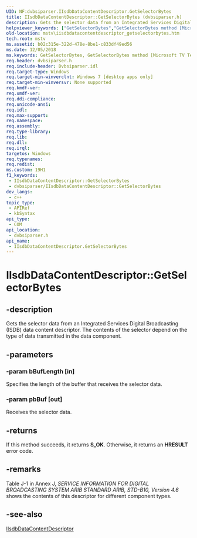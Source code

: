 ```yaml
---
UID: NF:dvbsiparser.IIsdbDataContentDescriptor.GetSelectorBytes
title: IIsdbDataContentDescriptor::GetSelectorBytes (dvbsiparser.h)
description: Gets the selector data from an Integrated Services Digital Broadcasting (ISDB) data content descriptor. The contents of the selector depend on the type of data transmitted in the data component.
helpviewer_keywords: ["GetSelectorBytes","GetSelectorBytes method [Microsoft TV Technologies]","GetSelectorBytes method [Microsoft TV Technologies]","IIsdbDataContentDescriptor interface","IIsdbDataContentDescriptor interface [Microsoft TV Technologies]","GetSelectorBytes method","IIsdbDataContentDescriptor.GetSelectorBytes","IIsdbDataContentDescriptor::GetSelectorBytes","dvbsiparser/IIsdbDataContentDescriptor::GetSelectorBytes","mstv.iisdbdatacontentdescriptor_getselectorbytes"]
old-location: mstv\iisdbdatacontentdescriptor_getselectorbytes.htm
tech.root: mstv
ms.assetid: b02c315e-322d-478e-8be1-c833df49ed56
ms.date: 12/05/2018
ms.keywords: GetSelectorBytes, GetSelectorBytes method [Microsoft TV Technologies], GetSelectorBytes method [Microsoft TV Technologies],IIsdbDataContentDescriptor interface, IIsdbDataContentDescriptor interface [Microsoft TV Technologies],GetSelectorBytes method, IIsdbDataContentDescriptor.GetSelectorBytes, IIsdbDataContentDescriptor::GetSelectorBytes, dvbsiparser/IIsdbDataContentDescriptor::GetSelectorBytes, mstv.iisdbdatacontentdescriptor_getselectorbytes
req.header: dvbsiparser.h
req.include-header: Dvbsiparser.idl
req.target-type: Windows
req.target-min-winverclnt: Windows 7 [desktop apps only]
req.target-min-winversvr: None supported
req.kmdf-ver: 
req.umdf-ver: 
req.ddi-compliance: 
req.unicode-ansi: 
req.idl: 
req.max-support: 
req.namespace: 
req.assembly: 
req.type-library: 
req.lib: 
req.dll: 
req.irql: 
targetos: Windows
req.typenames: 
req.redist: 
ms.custom: 19H1
f1_keywords:
 - IIsdbDataContentDescriptor::GetSelectorBytes
 - dvbsiparser/IIsdbDataContentDescriptor::GetSelectorBytes
dev_langs:
 - c++
topic_type:
 - APIRef
 - kbSyntax
api_type:
 - COM
api_location:
 - dvbsiparser.h
api_name:
 - IIsdbDataContentDescriptor.GetSelectorBytes
---
```


# IIsdbDataContentDescriptor::GetSelectorBytes


## -description

 Gets the selector data from an Integrated Services Digital Broadcasting (ISDB) data content descriptor. The contents of the selector depend on the type of data transmitted in the data component.

## -parameters

### -param bBufLength [in]

Specifies the length of the buffer that receives the selector data.

### -param pbBuf [out]

Receives the selector data.

## -returns

If this method succeeds, it returns <b xmlns:loc="http://microsoft.com/wdcml/l10n">S_OK</b>. Otherwise, it returns an <b xmlns:loc="http://microsoft.com/wdcml/l10n">HRESULT</b> error code.

## -remarks

Table J-1 in Annex J, <i>SERVICE INFORMATION FOR DIGITAL
BROADCASTING SYSTEM
ARIB STANDARD
ARIB, STD-B10, Version 4.6</i> shows the contents of this descriptor for different component types.

## -see-also

<a href="https://docs.microsoft.com/previous-versions/windows/desktop/api/dvbsiparser/nn-dvbsiparser-iisdbdatacontentdescriptor">IIsdbDataContentDescriptor</a>

